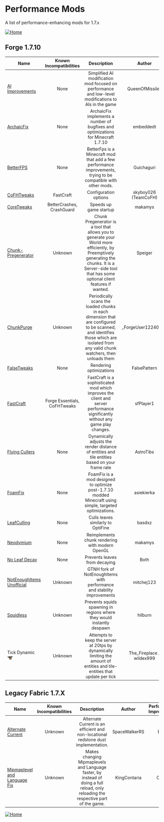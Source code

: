 # Performance Mods

A list of performance-enhancing mods for 1.7.x

[![Home](https://i.imgur.com/zGuelkW.png)](/README.md)

## Forge 1.7.10

| Name | Known Incompatibilities | Description | Author | Performance Improvement | [Label](/README.md/#labels) |
| --- | :---: | :---: | :---: | :---: | :---: |
| [AI Improvements](https://www.curseforge.com/minecraft/mc-mods/ai-improvements) | None | Simplified AI modification mod focused on performance and low-level modifications to AIs in the game | QueenOfMissiles | Server | None |
| [ArchaicFix](https://www.curseforge.com/minecraft/mc-mods/archaicfix) | None | ArchaicFix implements a number of bugfixes and optimizations for Minecraft 1.7.10 | embeddedt | Both | None |
| [BetterFPS](https://www.curseforge.com/minecraft/mc-mods/betterfps) | None | BetterFps is a Minecraft mod that add a few performance improvements, trying to be compatible with other mods. | Guichaguri | Both | None |
| [CoFHTweaks](https://www.curseforge.com/minecraft/mc-mods/cofhtweaks) | FastCraft | Configuration options | skyboy026 (TeamCoFH) | Client | None |
| [CoreTweaks](https://github.com/makamys/CoreTweaks) | BetterCrashes, CrashGuard | Speeds up game startup | makamys | Client | None |
| [Chunk-Pregenerator](https://www.curseforge.com/minecraft/mc-mods/chunkpregenerator) | Unknown | Chunk Pregenerator is a tool that allows you to generate your World more efficiently, by Preemptively generating the chunks. It is a Server-side tool that has some optional client features if wanted. | Speiger | Both | Configuration Needed (7) |
| [ChunkPurge](https://www.curseforge.com/minecraft/mc-mods/chunkpurge) | Unknown | Periodically scans the loaded chunks in each dimension that are configured to be scanned, and identifies those which are isolated from any valid chunk watchers, then unloads them | \_ForgeUser12240070 | Server | None |
| [FalseTweaks](https://www.curseforge.com/minecraft/mc-mods/falsetweaks) | None | Rendering optimizations | FalsePattern | Client | Configuration Needed (2) |
| [FastCraft](https://www.curseforge.com/minecraft/mc-mods/fastcraft) | Forge Essentials, CoFHTweaks | FastCraft is a sophisticated mod which improves the client and server performance significantly without any game play changes. | sfPlayer1 | Both | None |
| [Flying Cullers](https://www.curseforge.com/minecraft/mc-mods/flying-cullers) | None | Dynamically adjusts the render distance of entities and tile entities based on your frame rate | AstroTibs | Client | None |
| [FoamFix](https://www.curseforge.com/minecraft/mc-mods/foamfix-optimization-mod) | None | FoamFix is a mod designed to optimize post-1.7.10 modded Minecraft using simple, targeted optimizations. | asiekierka | Both | None |
| [LeafCulling](https://github.com/basdxz/LeafCulling) | None | Culls leaves similarly to OptiFine | basdxz | Client | None |
| [Neodymium](https://github.com/makamys/Neodymium) | None | Reimplements chunk rendering with modern OpenGL | makamys | Client | None |
| [No Leaf Decay](https://www.curseforge.com/minecraft/mc-mods/no-leaf-decay) | None | Prevents leaves from decaying | Both | HRudyPlayZ | Reverse Features (7) |
| [NotEnoughItems Unofficial](https://www.curseforge.com/minecraft/mc-mods/notenoughitems-gtnh) | Unknown | GTNH fork of NotEnoughItems with performance and stability improvements | mitchej123 | Client | None |
| [Squidless](https://www.curseforge.com/minecraft/mc-mods/squidless) | Unknown | Prevents squids spawning in regions where they would instantly despawn | hilburn | Server | None |
| Tick Dynamic<br>[<img src=/images/curseforge.png height=18>](https://www.curseforge.com/minecraft/mc-mods/tick-dynamic) | Unknown | Attempts to keep the server at 20tps by dynamically limiting the amount of entities and tile-entities that update per tick | The_Fireplace / wildex999 | Server | None |

## Legacy Fabric 1.7.X

| Name | Known Incompatibilities | Description | Author | Performance Improvement | [Label](/README.md/#labels) |
| --- | :---: | :---: | :---: | :---: | :---: |
| [Alternate Current](https://www.curseforge.com/minecraft/mc-mods/alternate-current) | Unknown | Alternate Current is an efficient and non-locational redstone dust implementation. | SpaceWalkerRS | Both | None |
| [Mipmaplevel and Language Fix](https://modrinth.com/mod/mipmaplevelandlanguagefix) | Unknown | Makes changing Mipmaplevels and Language faster, by instead of doing a full reload, only reloading the respective part of the game. | KingContaria | Client | None |

[![Home](https://i.imgur.com/zGuelkW.png)](/README.md)
